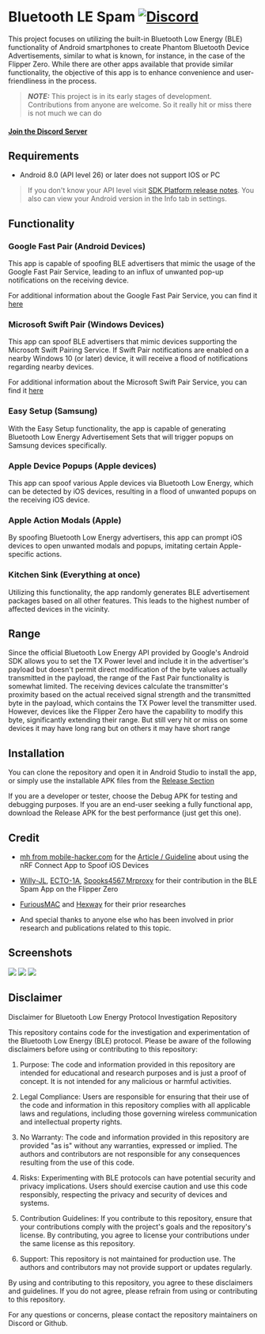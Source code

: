 # Bluetooth LE Spam <a href="https://discord.gg/x4e4Gma585">![Discord](https://img.shields.io/discord/1170266776731406386?label=Discord&link=https://discord.gg/x4e4Gma585)</a>

This project focuses on utilizing the built-in Bluetooth Low Energy (BLE) functionality of Android smartphones to create Phantom Bluetooth Device Advertisements, similar to what is known, for instance, in the case of the Flipper Zero. While there are other apps available that provide similar functionality, the objective of this app is to enhance convenience and user-friendliness in the process.

> **_NOTE:_**  This project is in its early stages of development. Contributions from anyone are welcome. So it really hit or miss there is not much we can do 

<h4><a href="https://discord.gg/x4e4Gma585">Join the Discord Server</a></h4>

## Requirements
- Android 8.0 (API level 26) or later does not support IOS or PC
> If you don't know your API level visit [SDK Platform release notes](https://developer.android.com/tools/releases/platforms). You also can view your Android version in the Info tab in settings.

## Functionality
### Google Fast Pair (Android Devices)
This app is capable of spoofing BLE advertisers that mimic the usage of the Google Fast Pair Service, leading to an influx of unwanted pop-up notifications on the receiving device.

For additional information about the Google Fast Pair Service, you can find it [here](https://developers.google.com/nearby/fast-pair/landing-page)

### Microsoft Swift Pair (Windows Devices)
This app can spoof BLE advertisers that mimic devices supporting the Microsoft Swift Pairing Service. If Swift Pair notifications are enabled on a nearby Windows 10 (or later) device, it will receive a flood of notifications regarding nearby devices.

For additional information about the Microsoft Swift Pair Service, you can find it [here](https://learn.microsoft.com/en-us/windows-hardware/design/component-guidelines/bluetooth-swift-pair)

### Easy Setup (Samsung)
With the Easy Setup functionality, the app is capable of generating Bluetooth Low Energy Advertisement Sets that will trigger popups on Samsung devices specifically.

### Apple Device Popups (Apple devices)
This app can spoof various Apple devices via Bluetooth Low Energy, which can be detected by iOS devices, resulting in a flood of unwanted popups on the receiving iOS device.

### Apple Action Modals (Apple)
By spoofing Bluetooth Low Energy advertisers, this app can prompt iOS devices to open unwanted modals and popups, imitating certain Apple-specific actions.

### Kitchen Sink (Everything at once)
Utilizing this functionality, the app randomly generates BLE advertisement packages based on all other features. This leads to the highest number of affected devices in the vicinity.

## Range
Since the official Bluetooth Low Energy API provided by Google's Android SDK allows you to set the TX Power level and include it in the advertiser's payload but doesn't permit direct modification of the byte values actually transmitted in the payload, the range of the Fast Pair functionality is somewhat limited. The receiving devices calculate the transmitter's proximity based on the actual received signal strength and the transmitted byte in the payload, which contains the TX Power level the transmitter used. However, devices like the Flipper Zero have the capability to modify this byte, significantly extending their range. But still very hit or miss on some devices it may have long rang but on others it may have short range 

## Installation
You can clone the repository and open it in Android Studio to install the app, or simply use the installable APK files from the [Release Section](https://github.com/simondankelmann/Bluetooth-LE-Spam/releases)

If you are a developer or tester, choose the Debug APK for testing and debugging purposes.
If you are an end-user seeking a fully functional app, download the Release APK for the best performance (just get this one).

## Credit
- [mh from mobile-hacker.com](https://www.mobile-hacker.com/author/boni11/) for the [Article / Guideline](https://www.mobile-hacker.com/2023/09/07/spoof-ios-devices-with-bluetooth-pairing-messages-using-android/) about using the nRF Connect App to Spoof iOS Devices

- [Willy-JL](https://github.com/Willy-JL), [ECTO-1A](https://github.com/ECTO-1A), [Spooks4567](https://github.com/Spooks4576),[Mrproxy](HTTPS://GitHub.com/Mrproxy) for their contribution in the BLE Spam App on the Flipper Zero

- [FuriousMAC](https://github.com/furiousMAC) and [Hexway](https://github.com/hexway) for their prior researches

- And special thanks to anyone else who has been involved in prior research and publications related to this topic.

## Screenshots
![](./Assets/Screenshots/1.0.5/start.jpeg)
![](./Assets/Screenshots/1.0.5/advertise.jpeg)
![](./Assets/Screenshots/1.0.5/settings.jpeg)

## Disclaimer
Disclaimer for Bluetooth Low Energy Protocol Investigation Repository

This repository contains code for the investigation and experimentation of the Bluetooth Low Energy (BLE) protocol. Please be aware of the following disclaimers before using or contributing to this repository:

1. Purpose: The code and information provided in this repository are intended for educational and research purposes and is just a proof of concept. It is not intended for any malicious or harmful activities.

2. Legal Compliance: Users are responsible for ensuring that their use of the code and information in this repository complies with all applicable laws and regulations, including those governing wireless communication and intellectual property rights.

3. No Warranty: The code and information provided in this repository are provided "as is" without any warranties, expressed or implied. The authors and contributors are not responsible for any consequences resulting from the use of this code.

4. Risks: Experimenting with BLE protocols can have potential security and privacy implications. Users should exercise caution and use this code responsibly, respecting the privacy and security of devices and systems.

5. Contribution Guidelines: If you contribute to this repository, ensure that your contributions comply with the project's goals and the repository's license. By contributing, you agree to license your contributions under the same license as this repository.

6. Support: This repository is not maintained for production use. The authors and contributors may not provide support or updates regularly.

By using and contributing to this repository, you agree to these disclaimers and guidelines. If you do not agree, please refrain from using or contributing to this repository.

For any questions or concerns, please contact the repository maintainers on Discord or Github.


